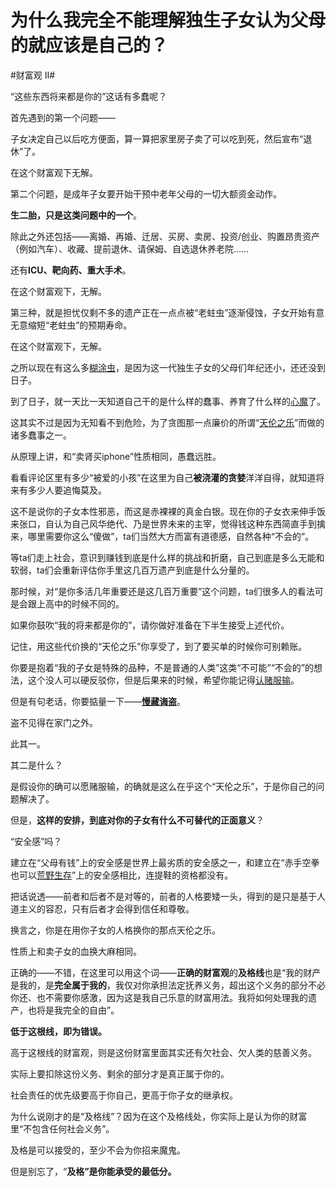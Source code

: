 # 为什么我完全不能理解独生子女认为父母的就应该是自己的？

\#财富观 II#

“这些东西将来都是你的”这话有多蠢呢？



首先遇到的第一个问题——

子女决定自己以后吃方便面，算一算把家里房子卖了可以吃到死，然后宣布“退休”了。

在这个财富观下无解。



第二个问题，是成年子女要开始干预中老年父母的一切大额资金动作。

**生二胎，只是这类问题中的一个**。

除此之外还包括——离婚、再婚、迁居、买房、卖房、投资/创业、购置昂贵资产（例如汽车）、收藏、提前退休、请保姆、自选退休养老院……

还有**ICU、靶向药、重大手术**。

在这个财富观下，无解。



第三种，就是担忧仅剩不多的遗产正在一点点被“老蛀虫”逐渐侵蚀，子女开始有意无意缩短“老蛀虫”的预期寿命。

在这个财富观下，无解。



之所以现在有这么多[糊涂虫](https://www.zhihu.com/search?q=糊涂虫&search_source=Entity&hybrid_search_source=Entity&hybrid_search_extra={"sourceType"%3A"answer"%2C"sourceId"%3A2814161842})，是因为这一代独生子女的父母们年纪还小，还还没到日子。

到了日子，就一天比一天知道自己干的是什么样的蠢事、养育了什么样的[心魔](https://www.zhihu.com/search?q=心魔&search_source=Entity&hybrid_search_source=Entity&hybrid_search_extra={"sourceType"%3A"answer"%2C"sourceId"%3A2814161842})了。



这其实不过是因为无知看不到危险，为了贪图那一点廉价的所谓“[天伦之乐](https://www.zhihu.com/search?q=天伦之乐&search_source=Entity&hybrid_search_source=Entity&hybrid_search_extra={"sourceType"%3A"answer"%2C"sourceId"%3A2814161842})”而做的诸多蠢事之一。

从原理上讲，和“卖肾买iphone”性质相同，愚蠢远胜。



看看评论区里有多少“被爱的小孩”在这里为自己**被浇灌的贪婪**洋洋自得，就知道将来有多少人要追悔莫及。

这不是说你的子女本性邪恶，而这是赤裸裸的真金白银。现在你的子女衣来伸手饭来张口，自认为自己风华绝代、乃是世界未来的主宰，觉得钱这种东西简直手到擒来，哪里需要你这么“傻做”，ta们当然大方而富有道德感，自然各种“不会的”。

等ta们走上社会，意识到赚钱到底是什么样的挑战和折磨，自己到底是多么无能和软弱，ta们会重新评估你手里这几百万遗产到底是什么分量的。

那时候，对“是你多活几年重要还是这几百万重要”这个问题，ta们很多人的看法可是会跟上高中的时候不同的。



如果你鼓吹“我的将来都是你的”，请你做好准备在下半生接受上述代价。

记住，用这些代价换的“天伦之乐”你享受了，到了要买单的时候你可别赖账。

你要是抱着“我的子女是特殊的品种，不是普通的人类”这类“不可能”“不会的”的想法，这个没人可以硬反驳你，但是后果来的时候，希望你能记得[认赌服输](https://www.zhihu.com/search?q=认赌服输&search_source=Entity&hybrid_search_source=Entity&hybrid_search_extra={"sourceType"%3A"answer"%2C"sourceId"%3A2814161842})。

但是有句老话，你要掂量一下——**[慢藏诲盗](https://www.zhihu.com/search?q=慢藏诲盗&search_source=Entity&hybrid_search_source=Entity&hybrid_search_extra={"sourceType"%3A"answer"%2C"sourceId"%3A2814161842})**。

盗不见得在家门之外。



此其一。



其二是什么？

是假设你的确可以愿赌服输，的确就是这么在乎这个“天伦之乐”，于是你自己的问题解决了。

但是，**这样的安排，到底对你的子女有什么不可替代的正面意义**？

“安全感”吗？

建立在“父母有钱”上的安全感是世界上最劣质的安全感之一，和建立在“赤手空拳也可以[荒野生存](https://www.zhihu.com/search?q=荒野生存&search_source=Entity&hybrid_search_source=Entity&hybrid_search_extra={"sourceType"%3A"answer"%2C"sourceId"%3A2814161842})”上的安全感相比，连提鞋的资格都没有。

把话说透——前者和后者不是对等的，前者的人格要矮一头，得到的是只是基于人道主义的容忍，只有后者才会得到信任和尊敬。

换言之，你是在用你子女的人格换你的那点天伦之乐。

性质上和卖子女的血换大麻相同。



正确的——不错，在这里可以用这个词——**正确的财富观**的**及格线**也是“我的财产是我的，是**完全属于我的**，我仅对你承担法定抚养义务，超出这个义务的部分不必你还、也不需要你感激，因为这是我自己乐意的财富用法。我将如何处理我的遗产，也将是我完全的自由”。

**低于这根线，即为错误。**

高于这根线的财富观，则是这份财富里面其实还有欠社会、欠人类的慈善义务。

实际上要扣除这份义务、剩余的部分才是真正属于你的。

社会责任的优先级要高于你自己，更高于你子女的继承权。

为什么说刚才的是“及格线”？因为在这个及格线处，你实际上是认为你的财富里“不包含任何社会义务”。

及格是可以接受的，至少不会为你招来魔鬼。

但是别忘了，“**及格”是你能承受的最低分。**

